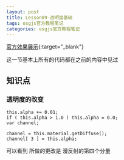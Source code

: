 ```yaml
---
layout: post
title: Lesson09-透明度基础
tags: osgjs官方教程笔记
categories: osgjs官方教程笔记
---
```

[官方效果展示](http://codepen.io/osgjs/pen/jmqkJ){:target="_blank"}

这一节基本上所有的代码都在之前的内容中见过

## 知识点

### 透明度的改变

```
this.alpha += 0.01;
if ( this.alpha > 1.0 ) this.alpha = 0.0;
var channel;

channel = this.material.getDiffuse();
channel[ 3 ] = this.alpha;
```
可以看到 所做的更改是 漫反射的第四个分量 